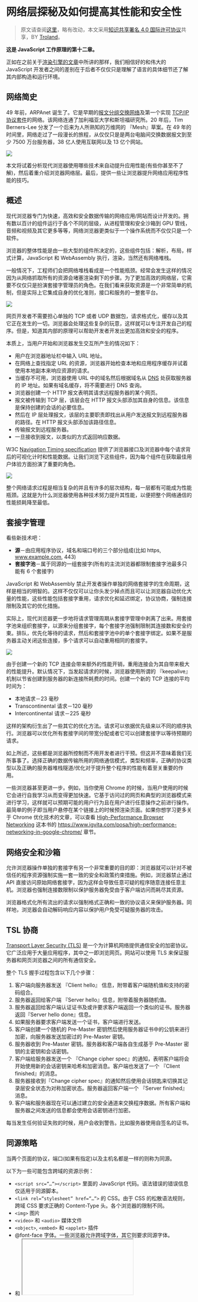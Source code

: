 # 网络层探秘及如何提高其性能和安全性

> 原文请查阅[这里](https://blog.sessionstack.com/how-javascript-works-inside-the-networking-layer-how-to-optimize-its-performance-and-security-f71b7414d34c)，略有改动，本文采用[知识共享署名 4.0 国际许可协议](http://creativecommons.org/licenses/by/4.0/)共享，BY [Troland](https://github.com/Troland)。

**这是 JavaScript 工作原理的第十二章。**

正如在之前关于[渲染引擎的文章](https://github.com/Troland/how-javascript-works/blob/master/rendering.md)中所讲的那样，我们相信好的和伟大的 JavaScript 开发者之间的差别在于后者不仅仅只是理解了语言的具体细节还了解其内部构造和运行环境。

## 网络简史

49 年前，ARPAnet 诞生了。它是早期的[报文分组交换网络](https://en.wikipedia.org/wiki/Packet_switching)及第一个实现 [TCP/IP 协议套件](https://en.wikipedia.org/wiki/Internet_protocol_suite)的网络。该网络连通了加利福亚大学和斯坦福研究所。20 年后，Tim Berners-Lee 分发了一个后来为人所熟知的万维网的 『Mesh』草案。在 49 年的时间里，网络走过了一段漫长的旅程，从仅仅只是是两台电脑间交换数据报文到至少 7500 万台服务器，38 亿人使用互联网以及 13 亿个网站。

![](https://user-images.githubusercontent.com/1475173/41820447-a58217aa-7804-11e8-9fec-aa47a938ec42.jpeg)

本文将试着分析现代浏览器使用哪些技术来自动提升应用性能(有些你甚至不了解)，然后着重介绍浏览器网络层。最后，提供一些让浏览器提升网络应用程序性能的技巧。

## 概述

现代浏览器专门为快速，高效和安全数据传输的网络应用/网站而设计开发的。拥有数以百计的组件运行于各个不同的层级，从进程管理和安全沙箱到 GPU 管线，音频和视频及其它更多等等，网络浏览器更类似于一个操作系统而不仅仅只是一个软件。

浏览器的整体性能是由一些大型的组件所决定的，这些组件包括：解析，布局，样式计算，JavaScript 和 WebAssembly 执行，渲染，当然还有网络堆栈。

一般情况下，工程师们会把网络堆栈看成是一个性能瓶颈。经常会发生这样的情况因为从网络抓取所有的资源会堵塞渲染剩下的步骤。为了更加高效的网络层，它需要不仅仅只是扮演套接字管理员的角色。在我们看来获取资源是一个非常简单的机制，但是实际上它集成自身的优化准则，接口和服务的一整套平台。

![](https://user-images.githubusercontent.com/1475173/41820448-a5ce4454-7804-11e8-816f-790d4776866a.jpeg)

网页开发者不需要担心单独的 TCP 或者 UDP 数据包，请求格式化，缓存以及其它正在发生的一切。浏览器会处理这些复杂的玩意，这样就可以专注开发自己的程序。但是，知道其内部的原理可以帮助开发者开发出更加高效和安全的程序。

本质上，当用户开始和浏览器发生交互所产生的情况如下：

* 用户在浏览器地址栏中输入 URL 地址。
* 在网络上查找指定 URL 的资源，浏览器开始检查本地和应用程序缓存并试着使用本地副本来响应资源的请求。
* 当缓存不可用，浏览器使用 URL 中的域名然后根据域名从 [DNS](https://en.wikipedia.org/wiki/Domain_Name_System) 处获取服务器的 IP 地址。如果有域名缓存，将不需要进行 DNS 查询。
* 浏览器创建一个 HTTP 报文表明其请求远程服务器的某个网页。
* 报文被传输到 TCP 层，该层会在 HTTP 报文头部添加其自身的信息。该信息是保持创建的会话的必要信息。
* 然后在 IP 层处理报文，该层的主要职责即找出从用户发送报文到远程服务器的路径。在 HTTP 报文头部添加该路径信息。
* 传输报文到远程服务器。
* 一旦接收到报文，以类似的方式返回响应数据。

W3C [Navigation Timing specification](http://www.w3.org/TR/navigation-timing/) 提供了浏览器接口及浏览器中每个请求背后的可视化计时和性能数据。让我们浏览下这些组件，因为每个组件在获取最佳用户体验方面扮演了重要的角色。

![](https://user-images.githubusercontent.com/1475173/41820446-a53255da-7804-11e8-9c28-2bd1a5c2ccb8.png)

整个网络请求过程是相当复杂的并且有许多的层次结构，每一层都有可能成为性能瓶颈。这就是为什么浏览器使用各种技术努力提升其性能，以便把整个网络通信的性能损耗降至最低。

## 套接字管理

看些新技术吧：

* **源**－由应用程序协议，域名和端口号的三个部分组成(比如 https, www.example.com, 443)
* **套接字池**－属于同源的一组套接字(所有的主流浏览器都限制套接字池最多只能有 6 个套接字)

JavaScript 和 WebAssembly 禁止开发者操作单独的网络套接字的生命周期，这样是相当的明智的。这样不仅仅可以让你头发少掉点而且可以让浏览器自动优化大量的性能，这些性能包括套接字重用，请求优化和延迟绑定，协议协商，强制连接限制及其它的优化措施。

实际上，现代浏览器更一步地将请求管理周期从套接字管理中剥离了出来。用套接字池来组织套接字，以源来分组套接字，每个套接字池强制限制其连接数和安全约束。排队，优先化等待的请求，然后和套接字池中的单个套接字绑定。如果不是服务器主动关闭这些连接，多个请求可以自动重用相同的套接字。

![](https://user-images.githubusercontent.com/1475173/41820445-a4e4d9b8-7804-11e8-9ff7-488b4d2278f2.png)

由于创建一个新的 TCP 连接会带来额外的性能开销，重用连接会为其自带来极大的性能提升。默认情况下，当发起请求的时候，浏览器使用所谓的 『keepalive』机制以节省创建到服务器的新连接所耗费的时间。创建一个新的 TCP 连接的平均时间为：

* 本地请求－23 毫秒
* Transcontinental 请求－120 毫秒
* Intercontinental 请求－225 毫秒

这样的架构衍生出了一些其它的优化方法。请求可以依据优先级来以不同的顺序执行。浏览器可以优化所有套接字间的带宽分配或者它可以创建套接字以等待预期的请求。

如上所述，这些都是浏览器所控制而不用开发者进行干预。但这并不意味着我们无所事事了。选择正确的数据传输所用的网络通信模式，类型和频率，正确的协议类型以及正确的服务器堆栈隧道/优化对于提升整个程序的性能有着至关重要的作用。

一些浏览器甚至更进一步。例如，当你使用 Chrome 的时候，当用户使用的时候它会进行自我学习从而变得更加快速。它基于访问过的网页和典型的浏览器模式来进行学习，这样就可以预期可能的用户行为且在用户进行任意操作之前进行操作。最简单的例子即当用户悬停在某个链接上的时候预渲染页面。如果你想学习更多关于 Chrome 优化技术的文章，可以查看 [High-Performance Browser Networking](https://hpbn.co/) 这本书的 <https://www.igvita.com/posa/high-performance-networking-in-google-chrome/> 章节。

## 网络安全和沙箱

允许浏览器操作单独的套接字有另一个非常重要的目的即：浏览器就可以针对不被信任的程序资源强制实施一套一致的安全和政策约束措施。例如，浏览器禁止通过 API 直接访问原始网络套接字，因为这样会导致任意可疑的程序随意连接任意主机。浏览器也强制连接数限制以保护服务器免受由于客户端访问而耗尽其资源。

浏览器格式化所有流出的请求以强制格式正确和一致的协议语义来保护服务器。同样地，浏览器会自动解码响应内容以保护用户免受可疑服务器的攻击。

## TSL 协商

[Transport Layer Security (TLS)](https://en.wikipedia.org/wiki/Transport_Layer_Security) 是一个为计算机网络提供通信安全的加密协议。它广泛应用于大量应用程序，其中之一即浏览网页。网站可以使用 TLS 来保证服务器和网页浏览器之间的所有通信安全。

整个 TLS 握手过程包含以下几个步骤：

1. 客户端向服务器发送 『Client hello』 信息，附带着客户端随机值和支持的密码组合。
2. 服务器返回给客户端 『Server hello』信息，附带着服务器随机值。
3. 服务器返回给客户端认证证书及或许要求客户端返回一个类似的证书。服务器返回『Server hello done』信息。
4. 如果服务器要求客户端发送一个证书，客户端进行发送。
5. 客户端创建一个随机的 Pre-Master 密钥然后使用服务器证书中的公钥来进行加密，向服务器发送加密过的 Pre-Master 密钥。
6. 服务器收到 Pre-Master 密钥。服务器和客户端各自生成基于 Pre-Master 密钥的主密钥和会话密钥。
7. 客户端给服务器发送一个 『Change cipher spec』的通知，表明客户端将会开始使用新的会话密钥来哈希和加密消息。客户端也发送了一个 『Client finished』的消息。
8. 服务器接收到『Change cipher spec』的通知然后使用会话钥匙来切换其记录层安全状态为对称加密状态。服务器返回客户端一个 『Server finished』消息。
9. 客户端和服务器现在可以通过建立的安全通道来交换程序数据。所有客户端和服务器之间发送的信息都会使用会话密钥进行加密。

每当发生任何验证失败的时候，用户会收到警告。比如服务器使用自签名的证书。

## 同源策略

当两个页面的协议，端口(如果有指定)以及主机名都是一样的则称为同源。

以下为一些可能包含跨域的资源示例：

* `<script src=”…”></script>` 里面的 JavaScript 代码。语法错误的错误信息仅适用于同源脚本。
* `<link rel=”stylesheet” href=”…”>` 的 CSS。由于 CSS 的松散语法规则，跨域 CSS 要求正确的 Content-Type 头。各个浏览器的限制不同。
* `<img>` 图片
* `<video>` 和 `<audio>` 媒体文件
* `<object>`, `<embed>` 和 `<applet>` 插件
* @font-face 字体。一些浏览器允许跨域字体，其它则要求同源字体。
* <frame> 和 <iframe> 相关的一切内容。网站可以使用  X-Frame-Options 头来防止此种跨域交互。

以上的列表还远远不够；该列表旨在强调工作中的『最小特权』原则。浏览器只为应用程序代码暴露出其所必需的接口和资源：应用提供数据和 URL 地址，然后浏览器格式化请求及处理每条连接的整个生命周期。

需要注意的是并没有一个简单的 『同源策略』概念。

相反，有一系列相关的机制来强制限制浏览器的 DOM 访问，cookie 和 会话状态管理，网络连接和其它组件。

## 资源和客户端状态缓存

最好和最快的请求即不创建请求。在分派一个请求前，浏览器自动检查其资源缓存，进行必要的验证检查然后当指匹配指定的条件时返回一份本地资源拷贝。如果缓存中没有可用的本地资源，则发起网络请求然后把响应内容自动放置于缓存中以备之后的访问(如果这是被允许的)。

* 浏览器自动为每个资源求值缓存指令。
* 当条件允许时，浏览器自动重新恢复过期资源
* 浏览器自动处理缓存和资源回收的大小

管理一个高效和优化的资源缓存是非常困难的。谢天谢地，浏览器为我们处理了整个复杂的玩意，而我们所需要做的即保证服务器返回恰当的缓存指令；想了解更多可以看 [客户端资源缓存](https://hpbn.co/optimizing-application-delivery/#cache-resources-on-the-client) 文章。你为网页上的所有资源添加 Cache-Control，ETag，和 Last-Modified 的响应头信息。

最后，一个经常被忽略但至关重要的浏览器功能即其提供了验证，会话和 cookie 管理。浏览器为每个源维护单独的『cookie jars』，通过提供必要的程序和服务器接口来读写新的 cookie，会话和认证数据，以及自动挂载和处理适当的 HTTP 头来为我们自动处理整个过程。

### 例子：

一个简单但明了的用来展示浏览器的延迟会话状态管理的方便性的例子即：多个选项卡或者浏览器窗口可以共享一个认证会话，反之亦然；一个选项卡中的登出操作可以使所有其它打开窗口的会话失效。

## 应用程序接口和协议

了解了网络服务之后，最终要讲到应用程序接口和协议。众所周知，更底层的结构提供了一组广泛的重要服务：套接字和连接管理，请求和响应处理，各种安全策略，缓存及其它更多的强制措施。每当初始化一个 HTTP 请求或者  XMLHttpRequest，一个持久的服务推事件或者 WebSocket 会话抑或打开一个 WebRTC 连接，我们就是在和部分或者所有这些底层服务进行交互。

没有单一的最佳协议或者接口。每个复杂的程序都会基于不同的要求混合使用不同的传输协议：和浏览器缓存的交互，协议开销，消息延迟，可靠性，数据传输类型以及其它。一些协议拥有低数据传输延迟的特性(比如服务器推事件，WebSocket)，但是可能不符合其它重要的场合，比如利用浏览器缓存或者支持任意情况下的二进制数据传输的能力。

## 一些可以用来提升程序性能和安全的小技巧

* 一直在请求中使用 『Connection: Keep-Alive』头信息。浏览器默认在请求头中添加 『Connection: Keep-Alive』。保证服务器也使用同样的机制。
* 使用合适的 Cache-Control，Etag 和 Last-Modified 头信息以便节省浏览器的下载时间。
* 花些时间调整和优化服务器。这是奥秘所在！注意这一过程是否针对每个程序和所传输的数据。
* 一直使用 TLS !特别是如果程序中包含有任意类型的认证。
* 研究浏览器所提供的安全策略并且在程序中强制实施。

## 扩展

关于字体文件的跨域问题可以查看[这里](https://github.com/sunmaobin/sunmaobin.github.io/issues/32)和[这里](https://stackoverflow.com/questions/8245464/cross-domain-font-face-issues)。
